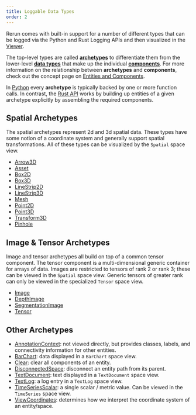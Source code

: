 ```yaml
---
title: Loggable Data Types
order: 2
---
```


Rerun comes with built-in support for a number of different types that can be logged via the Python and Rust Logging
APIs and then visualized in the [Viewer](viewer.md).

The top-level types are called [**archetypes**](data_types/archetypes.md) to differentiate them from the lower-level
[**data types**](data_types/datatypes.md) that make up the individual [**components**](data_types/components.md).
For more information on the relationship between **archetypes** and **components**, check out the concept page
on [Entities and Components](../concepts/entity-component.md).

In [Python](https://ref.rerun.io) every **archetype** is typically backed by one or more function calls. In
contrast, the [Rust API](https://docs.rs/rerun/) works by building up entities of a given archetype explicitly by
assembling the required components.

## Spatial **Archetypes**
The spatial archetypes represent 2d and 3d spatial data. These types have some notion of a coordinate system and
generally support spatial transformations. All of these types can be visualized by the `Spatial` space view.
* [Arrow3D](data_types/archetypes/arrows3d.md)
* [Asset](data_types/archetypes/asset3d.md)
* [Box2D](data_types/archetypes/boxes2d.md)
* [Box3D](data_types/archetypes/boxes3d.md)
* [LineStrip2D](data_types/archetypes/line_strips2d.md)
* [LineStrip3D](data_types/archetypes/line_strips3d.md)
* [Mesh](data_types/archetypes/mesh3d.md)
* [Point2D](data_types/archetypes/points2d.md)
* [Point3D](data_types/archetypes/points3d.md)
* [Transform3D](data_types/archetypes/transform3d.md)
* [Pinhole](data_types/archetypes/pinhole.md)

## Image & Tensor **Archetypes**
Image and tensor archetypes all build on top of a common tensor component. The tensor component is a multi-dimensional
generic container for arrays of data. Images are restricted to tensors of rank 2 or rank 3; these can be viewed in the
`Spatial` space view. Generic tensors of greater rank can only be viewed in the specialized `Tensor` space view.
* [Image](data_types/archetypes/image.md)
* [DepthImage](archetypes/depth_image.md)
* [SegmentationImage](archetypes/segmentation_image.md)
* [Tensor](archetypes/tensor.md)

## Other **Archetypes**
* [AnnotationContext](data_types/archetypes/annotation_context.md): not viewed directly, but provides classes, labels, and connectivity information for other entities.
* [BarChart](data_types/archetypes/bar_chart.md): data displayed in a `BarChart` space view.
* [Clear](data_types/archetypes/clear.md): clear all components of an entity.
* [DisconnectedSpace](data_types/archetypes/disconnected_space.md): disconnect an entity path from its parent.
* [TextDocument](data_types/archetypes/text_document.md): text displayed in a `TextDocument` space view.
* [TextLog](data_types/archetypes/text_log.md): a log entry in a `TextLog` space view.
* [TimeSeriesScalar](data_types/archetypes/time_series_scalar.md): a single scalar / metric value. Can be viewed in the `TimeSeries` space view.
* [ViewCoordinates](data_types/archetypes/view_coordinates.md): determines how we interpret the coordinate system of an entity/space.


